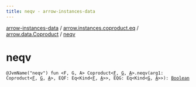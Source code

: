 ```yaml
---
title: neqv - arrow-instances-data
---
```


[arrow-instances-data](../../index.html) / [arrow.instances.coproduct.eq](../index.html) / [arrow.data.Coproduct](index.html) / [neqv](./neqv.html)

# neqv

`@JvmName("neqv") fun <F, G, A> Coproduct<`[`F`](neqv.html#F)`, `[`G`](neqv.html#G)`, `[`A`](neqv.html#A)`>.neqv(arg1: Coproduct<`[`F`](neqv.html#F)`, `[`G`](neqv.html#G)`, `[`A`](neqv.html#A)`>, EQF: Eq<Kind<`[`F`](neqv.html#F)`, `[`A`](neqv.html#A)`>>, EQG: Eq<Kind<`[`G`](neqv.html#G)`, `[`A`](neqv.html#A)`>>): `[`Boolean`](https://kotlinlang.org/api/latest/jvm/stdlib/kotlin/-boolean/index.html)